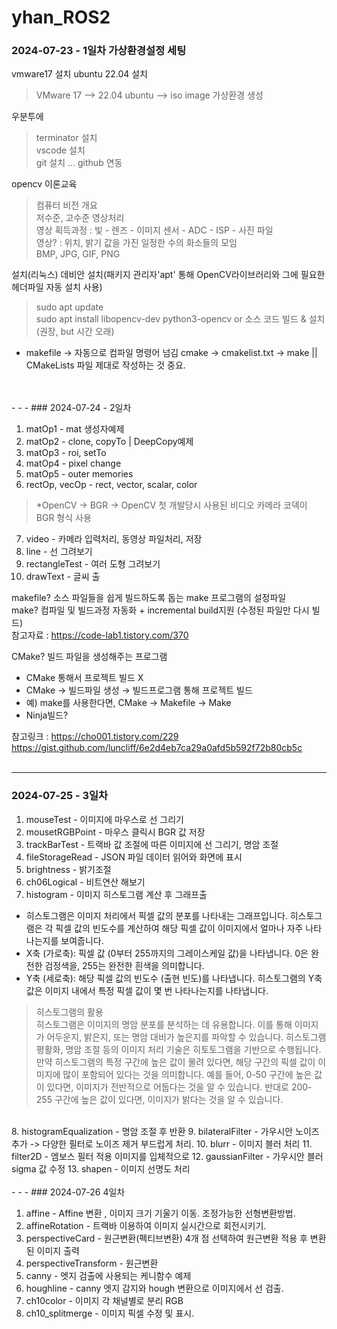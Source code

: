 # yhan_ROS2

### 2024-07-23 - 1일차 가상환경설정 세팅

vmware17 설치
ubuntu 22.04 설치
> VMware 17 --> 22.04 ubuntu --> iso image 가상환경 생성

우분투에
> terminator 설치 <br>
> vscode 설치 <br>
> git 설치 ... github 연동

opencv 이론교육 
>  컴퓨터 비전 개요 <br>
>  저수준, 고수준 영상처리 <br>
>  영상 획득과정 : 빛 - 렌즈 - 이미지 센서 - ADC - ISP - 사진 파일 <br>
>  영상? : 위치, 밝기 값을 가진 일정한 수의 화소들의 모임 <br>
>  BMP, JPG, GIF, PNG

설치(리눅스)
데비안 설치(패키지 관리자'apt' 통해 OpenCV라이브러리와 그에 필요한 헤더파일 자동 설치 사용)
> sudo apt update <br>
> sudo apt install libopencv-dev python3-opencv
or 소스 코드 빌드 & 설치 (권장, but 시간 오래)

* makefile -> 자동으로 컴파일 명령어 넘김
cmake -> cmakelist.txt -> make  ||  CMakeLists 파일 제대로 작성하는 것 중요.
<br>
<br>
- - -
### 2024-07-24 - 2일차

1. matOp1 - mat 생성자예제
2. matOp2 - clone, copyTo | DeepCopy예제
3. matOp3 - roi, setTo
4. matOp4 - pixel change
5. matOp5 - outer memories
6. rectOp, vecOp - rect, vector, scalar, color
> *OpenCV -> BGR -> OpenCV 첫 개발당시 사용된 비디오 카메라 코덱이 BGR 형식 사용
7. video - 카메라 입력처리, 동영상 파일처리, 저장
8. line - 선 그려보기
9. rectangleTest - 여러 도형 그려보기
10. drawText - 글씨 출

makefile? 소스 파일들을 쉽게 빌드하도록 돕는 make 프로그램의 설정파일 <br>
make? 컴파일 및 빌드과정 자동화 + incremental build지원 (수정된 파일만 다시 빌드) <br>
참고자료 : https://code-lab1.tistory.com/370 

CMake? 빌드 파일을 생성해주는 프로그램

- CMake 통해서 프로젝트 빌드 X
- CMake → 빌드파일 생성 → 빌드프로그램 통해 프로젝트 빌드
- 예) make를 사용한다면, CMake → Makefile → Make
- Ninja빌드?

참고링크 : https://cho001.tistory.com/229 
https://gist.github.com/luncliff/6e2d4eb7ca29a0afd5b592f72b80cb5c
<br>
<br>
- - -
### 2024-07-25 - 3일차

1. mouseTest - 이미지에 마우스로 선 그리기
2. mousetRGBPoint - 마우스 클릭시 BGR 값 저장
3. trackBarTest - 트랙바 값 조절에 따른 이미지에 선 그리기, 명암 조절
4. fileStorageRead - JSON 파일 데이터 읽어와 화면에 표시
5. brightness - 밝기조절
6. ch06Logical - 비트연산 해보기
7. histogram - 이미지 히스토그램 계산 후 그래프출
* 히스토그램은 이미지 처리에서 픽셀 값의 분포를 나타내는 그래프입니다. 히스토그램은 각 픽셀 값의 빈도수를 계산하여 해당 픽셀 값이 이미지에서 얼마나 자주 나타나는지를 보여줍니다.
* X축 (가로축): 픽셀 값 (0부터 255까지의 그레이스케일 값)을 나타냅니다. 0은 완전한 검정색을, 255는 완전한 흰색을 의미합니다.
* Y축 (세로축): 해당 픽셀 값의 빈도수 (출현 빈도)를 나타냅니다. 히스토그램의 Y축 값은 이미지 내에서 특정 픽셀 값이 몇 번 나타나는지를 나타냅니다.
> 히스토그램의 활용 <br>
> 히스토그램은 이미지의 명암 분포를 분석하는 데 유용합니다. 이를 통해 이미지가 어두운지, 밝은지, 또는 명암 대비가 높은지를 파악할 수 있습니다. 히스토그램 평활화, 명암 조절 등의 이미지 처리 기술은 히토토그램을 기반으로 수행됩니다. 만약 히스토그램의 특정 구간에 높은 값이 몰려 있다면, 해당 구간의 픽셀 값이 이미지에 많이 포함되어 있다는 것을 의미합니다. 예를 들어, 0-50 구간에 높은 값이 있다면, 이미지가 전반적으로 어둡다는 것을 알 수 있습니다. 반대로 200-255 구간에 높은 값이 있다면, 이미지가 밝다는 것을 알 수 있습니다.
<br>
8. histogramEqualization - 명암 조절 후 반환
9. bilateralFilter - 가우시안 노이즈 추가 -> 다양한 필터로 노이즈 제거 부드럽게 처리.
10. blurr - 이미지 블러 처리
11. filter2D - 엠보스 필터 적용 이미지를 입체적으로
12. gaussianFilter - 가우시안 블러 sigma 값 수정 
13. shapen - 이미지 선명도 처리
<br>
<br>
- - - 
### 2024-07-26 4일차

1. affine - Affine 변환 , 이미지 크기 기울기 이동. 조정가능한 선형변환방법.
2. affineRotation - 트랙바 이용하여 이미지 실시간으로 회전시키기.
3. perspectiveCard - 원근변환(펙티브변환) 4개 점 선택하여 원근변환 적용 후 변환된 이미지 출력
4. perspectiveTransform - 원근변환
5. canny - 엣지 검출에 사용되는 케니함수 예제
6. houghline - canny 엣지 감지와 hough 변환으로 이미지에서 선 검출.
7. ch10color - 이미지 각 채널별로 분리 RGB
8. ch10_splitmerge - 이미지 픽셀 수정 및 표시.
